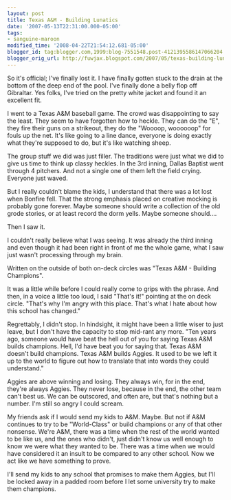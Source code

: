 ```yaml
---
layout: post
title: Texas A&M - Building Lunatics
date: '2007-05-13T22:31:00.000-05:00'
tags:
- sanguine-maroon
modified_time: '2008-04-22T21:54:12.681-05:00'
blogger_id: tag:blogger.com,1999:blog-7551548.post-4121395586147066204
blogger_orig_url: http://fuwjax.blogspot.com/2007/05/texas-building-lunatics.html
---
```


So it's official; I've finally lost it. I have finally gotten stuck to the drain at the bottom of the deep end of the pool. I've finally done a belly flop off Gibraltar. Yes folks, I've tried on the pretty white jacket and found it an excellent fit.

I went to a Texas A&M baseball game. The crowd was disappointing to say the least. They seem to have forgotten how to heckle. They can do the "E", they fire their guns on a strikeout, they do the "Woooop, woooooop" for fouls up the net. It's like going to a line dance, everyone is doing exactly what they're supposed to do, but it's like watching sheep.

The group stuff we did was just filler. The traditions were just what we did to give us time to think up classy heckles. In the 3rd inning, Dallas Baptist went through 4 pitchers. And not a single one of them left the field crying. Everyone just waved.

But I really couldn't blame the kids, I understand that there was a lot lost when Bonfire fell. That the strong emphasis placed on creative mocking is probably gone forever. Maybe someone should write a collection of the old grode stories, or at least record the dorm yells. Maybe someone should....

Then I saw it.

I couldn't really believe what I was seeing. It was already the third inning and even though it had been right in front of me the whole game, what I saw just wasn't processing through my brain.

Written on the outside of both on-deck circles was "Texas A&amp;M - Building Champions".

It was a little while before I could really come to grips with the phrase. And then, in a voice a little too loud, I said "That's it!" pointing at the on deck circle. "That's why I'm angry with this place. That's what I hate about how this school has changed."

Regrettably, I didn't stop. In hindsight, it might have been a little wiser to just leave, but I don't have the capacity to stop mid-rant any more. "Ten years ago, someone would have beat the hell out of you for saying Texas A&M builds champions. Hell, I'd have beat you for saying that. Texas A&amp;M doesn't build champions. Texas A&M builds Aggies. It used to be we left it up to the world to figure out how to translate that into words they could understand."

Aggies are above winning and losing. They always win, for in the end, they're always Aggies. They never lose, because in the end, the other team can't best us. We can be outscored, and often are, but that's nothing but a number. I'm still so angry I could scream.

My friends ask if I would send my kids to A&amp;M. Maybe. But not if A&M continues to try to be "World-Class" or build champions or any of that other nonsense. We're A&amp;M, there was a time when the rest of the world wanted to be like us, and the ones who didn't, just didn't know us well enough to know we were what they wanted to be. There was a time when we would have considered it an insult to be compared to any other school. Now we act like we have something to prove.

I'll send my kids to any school that promises to make them Aggies, but I'll be locked away in a padded room before I let some university try to make them champions.